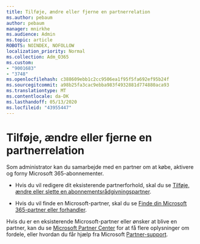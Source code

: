 ```yaml
---
title: Tilføje, ændre eller fjerne en partnerrelation
ms.author: pebaum
author: pebaum
manager: mnirkhe
ms.audience: Admin
ms.topic: article
ROBOTS: NOINDEX, NOFOLLOW
localization_priority: Normal
ms.collection: Adm_O365
ms.custom:
- "9001683"
- "3748"
ms.openlocfilehash: c388609ebb1c2cc9506ea1f95f5fa692ef95b24f
ms.sourcegitcommit: a98b25fa3cac9ebba983f4932881d774880aca93
ms.translationtype: MT
ms.contentlocale: da-DK
ms.lasthandoff: 05/13/2020
ms.locfileid: "43955447"
---
```

# <a name="add-change-or-remove-a-partner-relationship"></a>Tilføje, ændre eller fjerne en partnerrelation

Som administrator kan du samarbejde med en partner om at købe, aktivere og forny Microsoft 365-abonnementer. 

- Hvis du vil redigere dit eksisterende partnerforhold, skal du se [Tilføje, ændre eller slette en abonnementsrådgivningspartner](https://docs.microsoft.com/microsoft-365/admin/misc/add-partner?view=o365-worldwide).

- Hvis du vil finde en Microsoft-partner, skal du se [Finde din Microsoft 365-partner eller forhandler](https://docs.microsoft.com/microsoft-365/admin/manage/find-your-partner-or-reseller?view=o365-worldwide).

Hvis du er en eksisterende Microsoft-partner eller ønsker at blive en partner, kan du se [Microsoft Partner Center](https://support.microsoft.com/help/4499930/partner-center-overview) for at få flere oplysninger om fordele, eller hvordan du får hjælp fra Microsoft [Partner-support](https://aka.ms/partnersupport).
